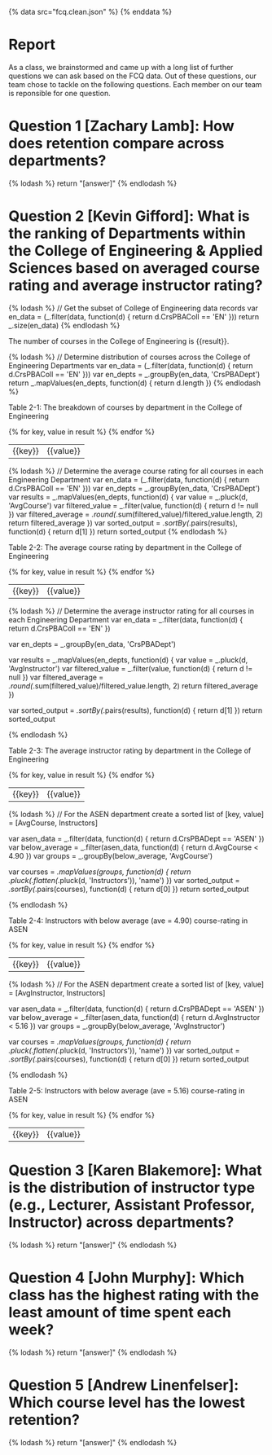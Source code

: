 {% data src="fcq.clean.json" %}
{% enddata %}

# Report

As a class, we brainstormed and came up with a long list of further questions we
can ask based on the FCQ data. Out of these questions, our team chose to tackle on
the following questions. Each member on our team is reponsible for one question.

# Question 1 [Zachary Lamb]: How does retention compare across departments?

{% lodash %}
return "[answer]"
{% endlodash %}




# Question 2 [Kevin Gifford]:  What is the ranking of Departments within the College of Engineering & Applied Sciences based on averaged course rating and average instructor rating?

{% lodash %}
// Get the subset of College of Engineering data records
var en_data = (_.filter(data, function(d) {
    return d.CrsPBAColl == 'EN'
}))
return _.size(en_data)
{% endlodash %}

The number of courses in the College of Engineering is {{result}}.


{% lodash %}
// Determine distribution of courses across the College of Engineering Departments
var en_data = (_.filter(data, function(d) {
    return d.CrsPBAColl == 'EN'
}))
var en_depts = _.groupBy(en_data, 'CrsPBADept')
return _.mapValues(en_depts, function(d) {
    return d.length
})
{% endlodash %}

Table 2-1: The breakdown of courses by department in the College of Engineering
<table>
{% for key, value in result %}
    <tr>
        <td>{{key}}</td>
        <td>{{value}}</td>
    </tr>
{% endfor %}
</table>


{% lodash %}
// Determine the average course rating for all courses in each Engineering Department
var en_data = (_.filter(data, function(d) {
    return d.CrsPBAColl == 'EN'
}))
var en_depts = _.groupBy(en_data, 'CrsPBADept')
var results = _.mapValues(en_depts, function(d) {
    var value = _.pluck(d, 'AvgCourse')
    var filtered_value = _.filter(value, function(d) {
        return d != null
    })
    var filtered_average = _.round(_.sum(filtered_value)/filtered_value.length, 2)
    return filtered_average
})
var sorted_output = _.sortBy(_.pairs(results), function(d) {
    return d[1]
})
return sorted_output
{% endlodash %}

Table 2-2: The average course rating by department in the College of Engineering
<table>
{% for key, value in result %}
    <tr>
        <td>{{key}}</td>
        <td>{{value}}</td>
    </tr>
{% endfor %}
</table>



{% lodash %}
// Determine the average instructor rating for all courses in each Engineering Department
var en_data = _.filter(data, function(d) {
    return d.CrsPBAColl == 'EN'
})

var en_depts = _.groupBy(en_data, 'CrsPBADept')

var results = _.mapValues(en_depts, function(d) {
    var value = _.pluck(d, 'AvgInstructor')
    var filtered_value = _.filter(value, function(d) {
        return d != null
    })
    var filtered_average = _.round(_.sum(filtered_value)/filtered_value.length, 2)
    return filtered_average
})

var sorted_output = _.sortBy(_.pairs(results), function(d) {
    return d[1]
})
return sorted_output

{% endlodash %}

Table 2-3: The average instructor rating by department in the College of Engineering
<table>
{% for key, value in result %}
    <tr>
        <td>{{key}}</td>
        <td>{{value}}</td>
    </tr>
{% endfor %}
</table>



{% lodash %}
// For the ASEN department create a sorted list of [key, value] = [AvgCourse, Instructors]

var asen_data = _.filter(data, function(d) {
    return d.CrsPBADept == 'ASEN'
})
var below_average = _.filter(asen_data, function(d) {
    return d.AvgCourse < 4.90
})
var groups = _.groupBy(below_average, 'AvgCourse')

var courses = _.mapValues(groups, function(d) {
    return _.pluck(_.flatten(_.pluck(d, 'Instructors')), 'name')
})
var sorted_output = _.sortBy(_.pairs(courses), function(d) {
    return d[0]
})
return sorted_output

{% endlodash %}


Table 2-4: Instructors with below average (ave = 4.90) course-rating in ASEN
<table>
{% for key, value in result %}
    <tr>
        <td>{{key}}</td>
        <td>{{value}}</td>
    </tr>
{% endfor %}
</table>



{% lodash %}
// For the ASEN department create a sorted list of [key, value] = [AvgInstructor, Instructors]

var asen_data = _.filter(data, function(d) {
    return d.CrsPBADept == 'ASEN'
})
var below_average = _.filter(asen_data, function(d) {
    return d.AvgInstructor < 5.16
})
var groups = _.groupBy(below_average, 'AvgInstructor')

var courses = _.mapValues(groups, function(d) {
    return _.pluck(_.flatten(_.pluck(d, 'Instructors')), 'name')
})
var sorted_output = _.sortBy(_.pairs(courses), function(d) {
    return d[0]
})
return sorted_output

{% endlodash %}


Table 2-5: Instructors with below average (ave = 5.16) course-rating in ASEN
<table>
{% for key, value in result %}
    <tr>
        <td>{{key}}</td>
        <td>{{value}}</td>
    </tr>
{% endfor %}
</table>





# Question 3 [Karen Blakemore]: What is the distribution of instructor type (e.g., Lecturer, Assistant Professor, Instructor) across departments? 

{% lodash %}
return "[answer]"
{% endlodash %}




# Question 4 [John Murphy]: Which class has the highest rating with the least amount of time spent each week?

{% lodash %}
return "[answer]"
{% endlodash %}




# Question 5 [Andrew Linenfelser]: Which course level has the lowest retention?

{% lodash %}
return "[answer]"
{% endlodash %}
